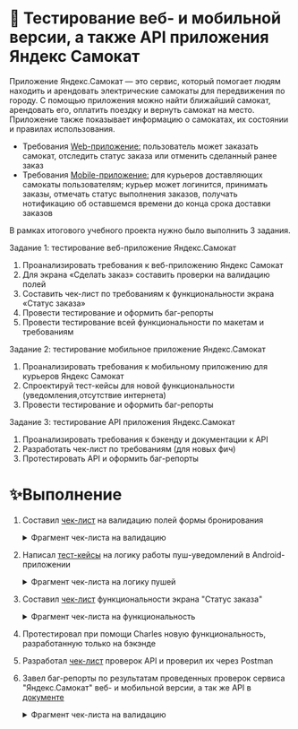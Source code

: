 # 🛴 Тестирование веб- и мобильной версии, а также API приложения Яндекс Самокат
Приложение Яндекс.Самокат — это сервис, который помогает людям находить и арендовать электрические самокаты для передвижения по городу.
С помощью приложения можно найти ближайший самокат, арендовать его, оплатить поездку и вернуть самокат на место. Приложение также показывает информацию о самокатах, их состоянии и правилах использования.

* Требования <a href="https://code.s3.yandex.net/qa/files/requirements_web_app.pdf">Web-приложение:</a> пользователь может заказать самокат, отследить статус заказа или отменить сделанный ранее заказ
* Требования <a href="https://code.s3.yandex.net/qa/files/requirements_mob_app.pdf">Mobile-приложение:</a> для курьеров доставляющих самокаты пользователям; курьер может логинится, принимать заказы, отмечать статус выполнения заказов, получать нотификацию об оставшемся времени до конца срока доставки заказов

В рамках итогового учебного проекта нужно было выполнить 3 задания.

Задание 1: тестирование веб-приложение Яндекс.Самокат
1. Проанализировать требования к веб-приложению Яндекс Самокат
2. Для экрана «Сделать заказ» составить проверки на валидацию полей
3. Составить чек-лист по требованиям к функциональности экрана «Статус заказа»
4. Провести тестирование и оформить баг-репорты
5. Провести тестирование всей функциональности по макетам и требованиям
   
Задание 2: тестирование мобильное приложение Яндекс.Самокат
1. Проанализировать требования к мобильному приложению для курьеров Яндекс Самокат
2. Спроектируй тест-кейсы для новой функциональности (уведомления,отсутствие интернета)
3. Провести тестирование и оформить баг-репорты 
   
Задание 3: тестирование API приложения Яндекс.Самокат
1. Проанализировать требования к бэкенду и документации к API
2. Разработать чек-лист по требованиям (для новых фич)
3. Протестировать API и оформить баг-репорты 

# ✨Выполнение 
1. Составил <a href="https://docs.google.com/spreadsheets/d/1uzPVdP-kgTwLOfbLp3GWD7RPOQ6pR4KbWFJHHCqXnKI/edit?gid=1540465171#gid=1540465171">чек-лист</a> на валидацию полей формы бронирования
     <details>
  	       <summary>Фрагмент чек-листа на валидацию</summary>
              
	![Описание изображения](https://github.com/Art8m1s/QA-YA-DiplomProject/blob/main/Valid.png)

  	</details>
2. Написал <a href="https://docs.google.com/spreadsheets/d/1uzPVdP-kgTwLOfbLp3GWD7RPOQ6pR4KbWFJHHCqXnKI/edit?gid=424948590#gid=424948590">тест-кейсы</a> на логику работы пуш-уведомлений в Android-приложении
     <details>
  	       <summary>Фрагмент чек-листа на логику пушей</summary>
              
	![Описание изображения](https://github.com/Art8m1s/QA-YA-DiplomProject/blob/main/mobpush.png)

  	</details> 
4. Составил <a href="https://docs.google.com/spreadsheets/d/1uzPVdP-kgTwLOfbLp3GWD7RPOQ6pR4KbWFJHHCqXnKI/edit?gid=943703744#gid=943703744">чек-лист</a> функциональности экрана "Статус заказа"
     <details>
  	       <summary>Фрагмент чек-листа на функциональность</summary>
              
	![Описание изображения](https://github.com/Art8m1s/QA-YA-DiplomProject/blob/main/ststus%20sceen.png)

  	</details>
6. Протестировал при помощи Charles новую функциональность, разработанную только на бэкэнде
7. Разработал <a href="https://docs.google.com/spreadsheets/d/1uzPVdP-kgTwLOfbLp3GWD7RPOQ6pR4KbWFJHHCqXnKI/edit?gid=336872680#gid=336872680">чек-лист</a> проверок API и проверил их через Postman
8. Завел баг-репорты по результатам проведенных проверок сервиса "Яндекс.Самокат" веб- и мобильной версии, а так же API в <a href="https://docs.google.com/spreadsheets/d/1xZYz8N9SK8DlYkQlmKxijGeF2GXOMADMx0yOeDHJ3j0/edit?gid=324053088#gid=324053088">документе</a>
    <details>
  	       <summary>Фрагмент чек-листа на валидацию</summary>
              
	![Описание изображения](https://github.com/Art8m1s/QA-YA-DiplomProject/blob/main/bugrep.png)

  	</details>
